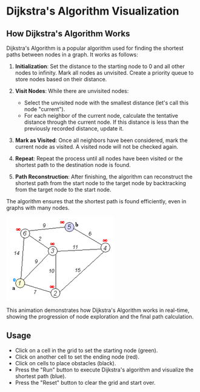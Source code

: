 # Dijkstra's Algorithm Visualization

## How Dijkstra's Algorithm Works

Dijkstra's Algorithm is a popular algorithm used for finding the shortest paths between nodes in a graph. It works as follows:

1. **Initialization**: Set the distance to the starting node to 0 and all other nodes to infinity. Mark all nodes as unvisited. Create a priority queue to store nodes based on their distance.

2. **Visit Nodes**: While there are unvisited nodes:
   - Select the unvisited node with the smallest distance (let's call this node "current").
   - For each neighbor of the current node, calculate the tentative distance through the current node. If this distance is less than the previously recorded distance, update it.

3. **Mark as Visited**: Once all neighbors have been considered, mark the current node as visited. A visited node will not be checked again.

4. **Repeat**: Repeat the process until all nodes have been visited or the shortest path to the destination node is found.

5. **Path Reconstruction**: After finishing, the algorithm can reconstruct the shortest path from the start node to the target node by backtracking from the target node to the start node.

The algorithm ensures that the shortest path is found efficiently, even in graphs with many nodes.

![Dijkstra Animation](Dijkstra_Animation.gif)

This animation demonstrates how Dijkstra's Algorithm works in real-time, showing the progression of node exploration and the final path calculation.

## Usage

- Click on a cell in the grid to set the starting node (green).
- Click on another cell to set the ending node (red).
- Click on cells to place obstacles (black).
- Press the "Run" button to execute Dijkstra's algorithm and visualize the shortest path (blue).
- Press the "Reset" button to clear the grid and start over.
